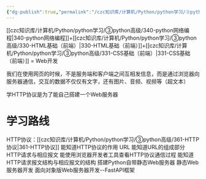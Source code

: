 ```yaml
---
{"dg-publish":true,"permalink":"/czc知识库/计算机/Python/python学习/③python高级/360-静态Web服务器/","dgPassFrontmatter":true,"created":"2024-12-10T20:30:53.511+08:00","updated":"2024-12-10T20:33:47.975+08:00"}
---
```



[[czc知识库/计算机/Python/python学习/③python高级/340-python网络编程\|340-python网络编程]]+[[czc知识库/计算机/Python/python学习/③python高级/330-HTML基础（前端）\|330-HTML基础（前端）]]+[[czc知识库/计算机/Python/python学习/③python高级/331-CSS基础（前端）\|331-CSS基础（前端）]] = Web开发

我们在使用网页的时候，不是服务端和客户端之间互相发信息，而是通过浏览器向服务器通信，交互的数据不仅仅有文字，还有图片、音频、视频等（超文本）

学HTTP协议是为了能自己搭建一个Web服务器

# 学习路线

HTTP协议：[[czc知识库/计算机/Python/python学习/③python高级/361-HTTP协议\|361-HTTP协议]]
	能知道HTTP协议的作用
URL
	能知道URL的组成部分
HTTP请求与相应报文
	能使用浏览器开发者工具查看HTTP协议通信过程
	能知道HTTP请求报文结构与相应报文的结构
搭建Python自带静态Web服务器
静态Web服务器开发
面向对象版Web服务器开发--FastAPI框架